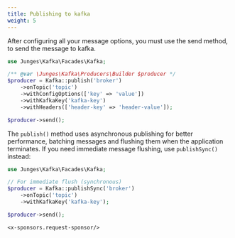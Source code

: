 ```yaml
---
title: Publishing to kafka
weight: 5
---
```


After configuring all your message options, you must use the send method, to send the message to kafka.

```php
use Junges\Kafka\Facades\Kafka;

/** @var \Junges\Kafka\Producers\Builder $producer */
$producer = Kafka::publish('broker')
    ->onTopic('topic')
    ->withConfigOptions(['key' => 'value'])
    ->withKafkaKey('kafka-key')
    ->withHeaders(['header-key' => 'header-value']);

$producer->send();
```

The `publish()` method uses asynchronous publishing for better performance, batching messages and flushing them when the application terminates. 
If you need immediate message flushing, use `publishSync()` instead:

```php
use Junges\Kafka\Facades\Kafka;

// For immediate flush (synchronous)
$producer = Kafka::publishSync('broker')
    ->onTopic('topic')
    ->withKafkaKey('kafka-key');

$producer->send();
```

```+parse
<x-sponsors.request-sponsor/>
```